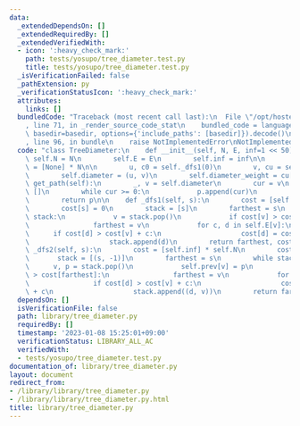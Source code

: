 ```yaml
---
data:
  _extendedDependsOn: []
  _extendedRequiredBy: []
  _extendedVerifiedWith:
  - icon: ':heavy_check_mark:'
    path: tests/yosupo/tree_diameter.test.py
    title: tests/yosupo/tree_diameter.test.py
  _isVerificationFailed: false
  _pathExtension: py
  _verificationStatusIcon: ':heavy_check_mark:'
  attributes:
    links: []
  bundledCode: "Traceback (most recent call last):\n  File \"/opt/hostedtoolcache/PyPy/3.7.13/x64/site-packages/onlinejudge_verify/documentation/build.py\"\
    , line 71, in _render_source_code_stat\n    bundled_code = language.bundle(stat.path,\
    \ basedir=basedir, options={'include_paths': [basedir]}).decode()\n  File \"/opt/hostedtoolcache/PyPy/3.7.13/x64/site-packages/onlinejudge_verify/languages/python.py\"\
    , line 96, in bundle\n    raise NotImplementedError\nNotImplementedError\n"
  code: "class TreeDiameter:\n    def __init__(self, N, E, inf=1 << 50):\n       \
    \ self.N = N\n        self.E = E\n        self.inf = inf\n\n        self.prev\
    \ = [None] * N\n\n        u, c0 = self._dfs1(0)\n        v, cu = self._dfs2(u)\n\
    \        self.diameter = (u, v)\n        self.diameter_weight = cu[v]\n\n    def\
    \ get_path(self):\n        _, v = self.diameter\n        cur = v\n        p =\
    \ []\n        while cur >= 0:\n            p.append(cur)\n            cur = self.prev[cur]\n\
    \        return p\n\n    def _dfs1(self, s):\n        cost = [self.inf] * self.N\n\
    \        cost[s] = 0\n        stack = [s]\n        farthest = s\n        while\
    \ stack:\n            v = stack.pop()\n            if cost[v] > cost[farthest]:\n\
    \                farthest = v\n            for c, d in self.E[v]:\n          \
    \      if cost[d] > cost[v] + c:\n                    cost[d] = cost[v] + c\n\
    \                    stack.append(d)\n        return farthest, cost\n\n    def\
    \ _dfs2(self, s):\n        cost = [self.inf] * self.N\n        cost[s] = 0\n \
    \       stack = [(s, -1)]\n        farthest = s\n        while stack:\n      \
    \      v, p = stack.pop()\n            self.prev[v] = p\n            if cost[v]\
    \ > cost[farthest]:\n                farthest = v\n            for c, d in self.E[v]:\n\
    \                if cost[d] > cost[v] + c:\n                    cost[d] = cost[v]\
    \ + c\n                    stack.append((d, v))\n        return farthest, cost\n"
  dependsOn: []
  isVerificationFile: false
  path: library/tree_diameter.py
  requiredBy: []
  timestamp: '2023-01-08 15:25:01+09:00'
  verificationStatus: LIBRARY_ALL_AC
  verifiedWith:
  - tests/yosupo/tree_diameter.test.py
documentation_of: library/tree_diameter.py
layout: document
redirect_from:
- /library/library/tree_diameter.py
- /library/library/tree_diameter.py.html
title: library/tree_diameter.py
---
```

